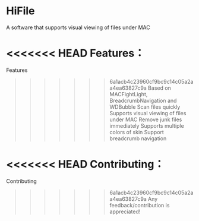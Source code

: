 # HiFile
A software that supports visual viewing of files under MAC

<<<<<<< HEAD
Features：
=======
Features
>>>>>>> 6a1acb4c23960cf9bc9c14c05a2aa4ea63827c9a
Based on MACFightLight, BreadcrumbNavigation and WDBubble
Scan files quickly
Supports visual viewing of files under MAC
Remove junk files immediately
Supports multiple colors of skin
Support breadcrumb navigation

<<<<<<< HEAD
Contributing：
=======
Contributing
>>>>>>> 6a1acb4c23960cf9bc9c14c05a2aa4ea63827c9a
Any feedback/contribution is appreciated!
